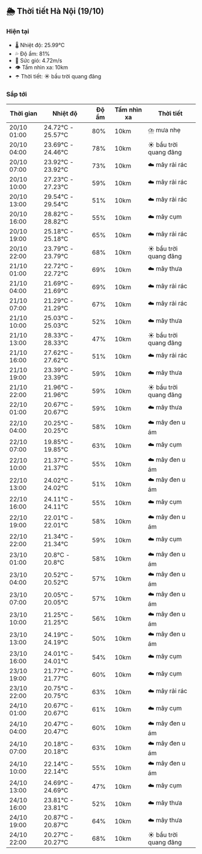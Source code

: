## 🌦️ Thời tiết Hà Nội (19/10)

### Hiện tại

- 🌡️ Nhiệt độ: 25.99℃
- 💦 Độ ẩm: 81%
- 💨 Sức gió: 4.72m/s
- 👁️ Tầm nhìn xa: 10km
- ☂️ Thời tiết: ☀️ bầu trời quang đãng

### Sắp tới

| Thời gian | Nhiệt độ | Độ ẩm | Tầm nhìn xa | Thời tiết |
| --- | --- | --- | --- | --- |
| 20/10 01:00 | 24.72℃ - 25.57℃ | 80% | 10km | ⛈️ mưa nhẹ |
| 20/10 04:00 | 23.69℃ - 24.46℃ | 78% | 10km | ☀️ bầu trời quang đãng |
| 20/10 07:00 | 23.92℃ - 23.92℃ | 73% | 10km | ☁️ mây rải rác |
| 20/10 10:00 | 27.23℃ - 27.23℃ | 59% | 10km | ☁️ mây rải rác |
| 20/10 13:00 | 29.54℃ - 29.54℃ | 51% | 10km | ☁️ mây rải rác |
| 20/10 16:00 | 28.82℃ - 28.82℃ | 55% | 10km | ☁️ mây cụm |
| 20/10 19:00 | 25.18℃ - 25.18℃ | 65% | 10km | ☁️ mây rải rác |
| 20/10 22:00 | 23.79℃ - 23.79℃ | 68% | 10km | ☀️ bầu trời quang đãng |
| 21/10 01:00 | 22.72℃ - 22.72℃ | 69% | 10km | ☁️ mây thưa |
| 21/10 04:00 | 21.69℃ - 21.69℃ | 69% | 10km | ☁️ mây rải rác |
| 21/10 07:00 | 21.29℃ - 21.29℃ | 67% | 10km | ☁️ mây rải rác |
| 21/10 10:00 | 25.03℃ - 25.03℃ | 52% | 10km | ☁️ mây thưa |
| 21/10 13:00 | 28.33℃ - 28.33℃ | 47% | 10km | ☀️ bầu trời quang đãng |
| 21/10 16:00 | 27.62℃ - 27.62℃ | 51% | 10km | ☁️ mây rải rác |
| 21/10 19:00 | 23.39℃ - 23.39℃ | 59% | 10km | ☁️ mây thưa |
| 21/10 22:00 | 21.96℃ - 21.96℃ | 59% | 10km | ☀️ bầu trời quang đãng |
| 22/10 01:00 | 20.67℃ - 20.67℃ | 59% | 10km | ☁️ mây thưa |
| 22/10 04:00 | 20.25℃ - 20.25℃ | 58% | 10km | ☁️ mây đen u ám |
| 22/10 07:00 | 19.85℃ - 19.85℃ | 63% | 10km | ☁️ mây cụm |
| 22/10 10:00 | 21.37℃ - 21.37℃ | 55% | 10km | ☁️ mây đen u ám |
| 22/10 13:00 | 24.02℃ - 24.02℃ | 51% | 10km | ☁️ mây đen u ám |
| 22/10 16:00 | 24.11℃ - 24.11℃ | 55% | 10km | ☁️ mây cụm |
| 22/10 19:00 | 22.01℃ - 22.01℃ | 58% | 10km | ☁️ mây đen u ám |
| 22/10 22:00 | 21.34℃ - 21.34℃ | 59% | 10km | ☁️ mây cụm |
| 23/10 01:00 | 20.8℃ - 20.8℃ | 58% | 10km | ☁️ mây đen u ám |
| 23/10 04:00 | 20.52℃ - 20.52℃ | 57% | 10km | ☁️ mây đen u ám |
| 23/10 07:00 | 20.05℃ - 20.05℃ | 57% | 10km | ☁️ mây đen u ám |
| 23/10 10:00 | 21.25℃ - 21.25℃ | 56% | 10km | ☁️ mây đen u ám |
| 23/10 13:00 | 24.19℃ - 24.19℃ | 50% | 10km | ☁️ mây đen u ám |
| 23/10 16:00 | 24.01℃ - 24.01℃ | 54% | 10km | ☁️ mây cụm |
| 23/10 19:00 | 21.77℃ - 21.77℃ | 60% | 10km | ☁️ mây cụm |
| 23/10 22:00 | 20.75℃ - 20.75℃ | 63% | 10km | ☁️ mây rải rác |
| 24/10 01:00 | 20.67℃ - 20.67℃ | 61% | 10km | ☁️ mây cụm |
| 24/10 04:00 | 20.47℃ - 20.47℃ | 60% | 10km | ☁️ mây đen u ám |
| 24/10 07:00 | 20.18℃ - 20.18℃ | 63% | 10km | ☁️ mây đen u ám |
| 24/10 10:00 | 22.14℃ - 22.14℃ | 55% | 10km | ☁️ mây đen u ám |
| 24/10 13:00 | 24.69℃ - 24.69℃ | 47% | 10km | ☁️ mây cụm |
| 24/10 16:00 | 23.81℃ - 23.81℃ | 52% | 10km | ☁️ mây thưa |
| 24/10 19:00 | 20.87℃ - 20.87℃ | 64% | 10km | ☁️ mây thưa |
| 24/10 22:00 | 20.27℃ - 20.27℃ | 68% | 10km | ☀️ bầu trời quang đãng |
